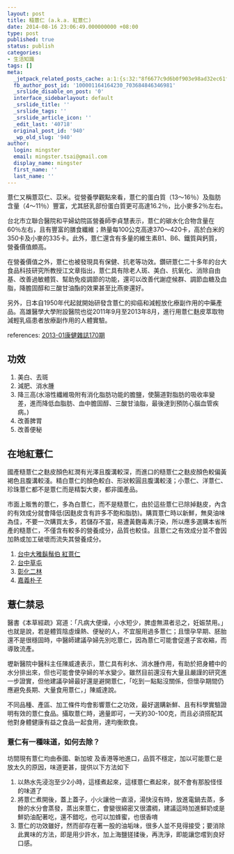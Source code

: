```yaml
---
layout: post
title: 糙薏仁 (a.k.a. 紅薏仁)
date: 2014-08-16 23:06:49.000000000 +08:00
type: post
published: true
status: publish
categories:
- 生活知識
tags: []
meta:
  _jetpack_related_posts_cache: a:1:{s:32:"8f6677c9d6b0f903e98ad32ec61f8deb";a:2:{s:7:"expires";i:1456526025;s:7:"payload";a:3:{i:0;a:1:{s:2:"id";i:107;}i:1;a:1:{s:2:"id";i:512;}i:2;a:1:{s:2:"id";i:58;}}}}
  fb_author_post_id: '100001164164230_703684846346981'
  _srslide_disable_on_post: '0'
  interface_sidebarlayout: default
  _srslide_title: ''
  _srslide_tags: ''
  _srslide_article_icon: ''
  _edit_last: '40718'
  original_post_id: '940'
  _wp_old_slug: '940'
author:
  login: mingster
  email: mingster.tsai@gmail.com
  display_name: mingster
  first_name: ''
  last_name: ''
---
```

<p>薏仁又稱薏苡仁、苡米。從營養學觀點來看，薏仁的蛋白質（13～16％）及脂肪含量（4～11％）豐富，尤其胚乳部份蛋白質更可高達16.2％，比小麥多2％左右。</p>
<p>台北市立聯合醫院和平婦幼院區營養師李貞慧表示，薏仁的碳水化合物含量在60％左右，且有豐富的膳食纖維；熱量每100公克高達370～420卡，高於白米的350卡及小麥的335卡。此外，薏仁還含有多量的維生素B1、B6、鐵質與鈣質，營養價值頗高。</p>
<p>在營養價值之外，薏仁也被發現具有保健、抗老等功效。鑽研薏仁二十多年的台大食品科技研究所教授江文章指出，薏仁具有除老人斑、美白、抗氧化、消除自由 基、改善過敏體質、幫助免疫調節的功能，還可以改善代謝症候群、調節血糖及血脂，降膽固醇和三酸甘油酯的效果甚至比燕麥還好。</p>
<p>另外，日本自1950年代起就開始研發含薏仁的抑癌和減輕放化療副作用的中藥產品。高雄醫學大學附設醫院也從2011年9月至2013年8月，進行用薏仁麩皮萃取物減輕乳癌患者放療副作用的人體實驗。</p>
<p>references: <a href="http://www.commonhealth.com.tw/article/article.action?id=5046086&amp;page=1">2013-01康健雜誌170期</a></p>
<h2>功效</h2>
<ol>
<li>美白、去斑</li>
<li>減肥、消水腫</li>
<li>降三高(水溶性纖維吸附有消化脂肪功能的膽鹽，使腸道對脂肪的吸收率變差，進而降低血脂肪、血中膽固醇、三酸甘油脂，最後達到預防心腦血管疾病。)</li>
<li>改善脾胃</li>
<li>改善便秘</li>
</ol>
<h2>在地紅薏仁</h2>
<p>國產糙薏仁之麩皮顏色紅潤有光澤且腹溝較深，而進口的糙薏仁之麩皮顏色較偏黃褐色且腹溝較淺。精白薏仁的顏色較白、形狀較圓且腹溝較淺；小薏仁、洋薏仁、珍珠薏仁都不是薏仁而是精製大麥，都非國產品。</p>
<p>市面上販售的薏仁，多為白薏仁，而不是糙薏仁，由於這些薏仁已除掉麩皮，內含的有效成分就會降低(因麩皮含有許多不飽和脂肪)。購買薏仁時以新鮮，無臭油味為佳，不要一次購買太多，若儲存不當，易遭黃麴毒素汙染，所以應多選購本省所產的糙薏仁，不僅含有較多的營養成分，品質也較佳。且薏仁之有效成分並不會因加熱或加工破壞而流失其營養成分。</p>
<ol>
<li><a title="大雅鬍鬚伯 紅薏仁" href="http://www.xn--nmqu14inmf.com/proview.php?fkid=&amp;skid=&amp;pdid=170" target="_blank">台中大雅鬍鬚伯 紅薏仁</a></li>
<li><a href="http://www.newsmarket.com.tw/shop/?product=%E6%9C%89%E6%A9%9F%E7%B4%85%E8%96%8F%E4%BB%81%E7%B2%92" target="_blank">台中草屯</a></li>
<li><a href="http://www.rlfa.org.tw/main.asp?item=32&amp;MasterID=38" target="_blank">彰化二林</a></li>
<li><a href="http://shop.polon.org.tw/plant.asp?i_id=4&amp;sub_itemid=14" target="_blank">嘉義朴子</a></li>
</ol>
<h2>薏仁禁忌</h2>
<p>醫書《本草經疏》寫道：「凡病大便燥，小水短少，脾虛無濕者忌之，妊娠禁用。」也就是說，若是體質陰虛燥熱、便秘的人，不宜服用過多薏仁；且懷孕早期、胚胎還不是很穩固時，中醫師建議孕婦先別吃薏仁，因為薏仁可能會促進子宮收縮，而導致流產。</p>
<p>壢新醫院中醫科主任陳威達表示，薏仁具有利水、消水腫作用，有助於把身體中的水分排出來，但也可能會使孕婦的羊水變少。雖然目前還沒有大量且嚴謹的研究進一步證實，但他建議孕婦最好還是避開薏仁，「吃到一點點沒關係，但懷孕期間仍應避免長期、大量食用薏仁，」陳威達說。</p>
<p>不同品種、產區、加工條件均會影響薏仁之功效，最好選購新鮮、且有科學實驗證明有效的薏仁食品。攝取薏仁時，適量即可，一天約30-100克，而且必須搭配其他對身體健康有益之食品一起食用，達均衡飲食。</p>
<h3>薏仁有一種味道，如何去除？</h3>
<p>坊間現有薏仁均由泰國、新加坡 及香港等地進口，品質不穩定，加以可能薏仁是放太久的原因，味道更甚，提供以下方法如下</p>
<ol>
<li>以熱水先浸泡至少2小時，這樣煮起來，這樣薏仁煮起來，就不會有那股怪怪的味道了</li>
<li>將薏仁煮開後，蓋上蓋子，小火讓他一直滾，湯快沒有時，放進電鍋去蒸，多餘的水分會蒸發，蒸出來薏仁，會變很綿密又很濃稠，建議這時加進鮮奶或是鮮奶油配著吃，還不錯吃，也可以加蜂蜜，也很香唷</li>
<li>薏仁的功效雖好，然而卻存在著一股的油垢味，很多人並不見得接受；要消除此異味的方法，即是用少許水，加上海鹽搓揉後，再洗淨，即能讓您嚐到良好口感。</li>
</ol>
